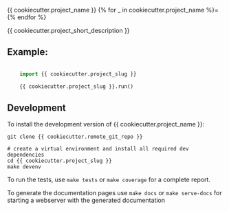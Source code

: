 {{ cookiecutter.project_name }}
{% for _ in cookiecutter.project_name %}={% endfor %}

{{ cookiecutter.project_short_description }}

## Example:

```python

    import {{ cookiecutter.project_slug }}

    {{ cookiecutter.project_slug }}.run()
```


## Development

To install the development version of {{ cookiecutter.project_name }}:

    git clone {{ cookiecutter.remote_git_repo }}

    # create a virtual environment and install all required dev dependencies
    cd {{ cookiecutter.project_slug }}
    make devenv

To run the tests, use `make tests` or `make coverage` for a complete report.

To generate the documentation pages use `make docs` or `make serve-docs` for
starting a webserver with the generated documentation

